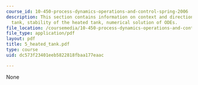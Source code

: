 ```yaml
---
course_id: 10-450-process-dynamics-operations-and-control-spring-2006
description: This section contains information on context and direction, a heated
  tank, stability of the heated tank, numerical solution of ODEs.
file_location: /coursemedia/10-450-process-dynamics-operations-and-control-spring-2006/dc573f23401eeb5822818fbaa177eaac_5_heated_tank.pdf
file_type: application/pdf
layout: pdf
title: 5_heated_tank.pdf
type: course
uid: dc573f23401eeb5822818fbaa177eaac

---
```

None